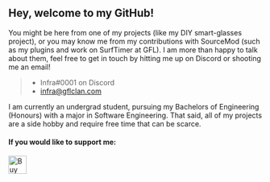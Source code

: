 ## Hey, welcome to my GitHub!

You might be here from one of my projects (like my DIY smart-glasses project), or you may know me from my contributions with SourceMod (such as my plugins and work on SurfTimer at GFL). I am more than happy to talk about them, feel free to get in touch by hitting me up on Discord or shooting me an email!
> - Infra#0001 on Discord
> - infra@gflclan.com

I am currently an undergrad student, pursuing my Bachelors of Engineering (Honours) with a major in Software Engineering. That said, all of my projects are a side hobby and require free time that can be scarce. 

#### If you would like to support me: 

<a href='https://ko-fi.com/liamc' target='_blank'><img height='36' style='border:0px;height:36px;' src='https://cdn.ko-fi.com/cdn/kofi5.png?v=2' border='0' alt='Buy Me a Coffee at ko-fi.com' /></a>
